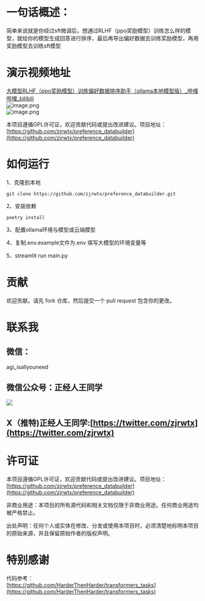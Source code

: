 <a name="25ef5371"></a>
# 一句话概述：

简单来说就是你经过sft微调后，想通过RLHF（ppo奖励模型）训练怎么样的模型，就给你的模型生成回答进行排序，最后再导出偏好数据去训练奖励模型，再用奖励模型去训练sft模型

<a name="778d2597"></a>
# 演示视频地址

[大模型RLHF（ppo奖励模型）训练偏好数据排序助手（ollama本地模型版）_哔哩哔哩_bilibili](https://www.bilibili.com/video/BV1P1421675z/?spm_id_from=333.999.0.0)<br />![image.png](https://cdn.nlark.com/yuque/0/2024/png/22859856/1714814701177-4ab729b7-81c7-4c72-a878-6ead50141c06.png#averageHue=%23efead7&clientId=u2224f8ff-e3ea-4&from=paste&height=539&id=uda14b597&originHeight=809&originWidth=1722&originalType=binary&ratio=1.5&rotation=0&showTitle=false&size=447245&status=done&style=none&taskId=ue2748e40-1357-46f6-b231-b253198bccc&title=&width=1148)<br />![image.png](https://cdn.nlark.com/yuque/0/2024/png/22859856/1714814858973-a448dee4-7bc6-46b3-af2b-955a26937dd2.png#averageHue=%23fee176&clientId=u2224f8ff-e3ea-4&from=paste&height=598&id=ua7fb792b&originHeight=897&originWidth=1908&originalType=binary&ratio=1.5&rotation=0&showTitle=false&size=493572&status=done&style=none&taskId=u540e463a-0125-4d89-9621-f915e3afd36&title=&width=1272)


本项目遵循GPL许可证，欢迎贡献代码或提出改进建议。项目地址：<br />[https://github.com/zjrwtx/preference_databuilder](https://github.com/zjrwtx/preference_databuilder)

<a name="0cfeb4d9"></a>
# 如何运行

1、克隆到本地

```git
git clone https://github.com/zjrwtx/preference_databuilder.git
```

2、安装依赖

```git
poetry install
```

3、配置ollama环境与模型或云端模型

4、复制.env.example文件为.env 填写大模型的环境变量等

5、streamlit run main.py

<a name="bb966aa6"></a>
# 贡献

欢迎贡献。请先 fork 仓库，然后提交一个 pull request 包含你的更改。

<a name="e40a454f"></a>
# 联系我

<a name="da671a4d"></a>
## 微信：

agi_isallyouneed

<a name="e8c53647"></a>
## 微信公众号：正经人王同学

![](https://cdn.nlark.com/yuque/0/2024/jpeg/22859856/1713801561819-9d19cb9a-1233-4295-ad90-56042bbabd3c.jpeg#averageHue=%23a2a1a0&clientId=u7b5f5d88-e731-4&from=paste&height=172&id=u329dbc86&originHeight=430&originWidth=430&originalType=binary&ratio=1.5&rotation=0&showTitle=false&size=40862&status=done&style=none&taskId=u7551bc0b-a19a-4ff7-8b6e-1c0d27b3ae1&title=&width=171.66668701171875#averageHue=%23a2a1a0&id=SjL3U&originHeight=430&originWidth=430&originalType=binary&ratio=1&rotation=0&showTitle=false&status=done&style=none&title=#averageHue=%23a2a1a0&id=dJonX&originHeight=430&originWidth=430&originalType=binary&ratio=1&rotation=0&showTitle=false&status=done&style=none&title=#averageHue=%23a2a1a0&id=Wxfkz&originHeight=430&originWidth=430&originalType=binary&ratio=1&rotation=0&showTitle=false&status=done&style=none&title=#averageHue=%23a2a1a0&id=FOaFI&originHeight=430&originWidth=430&originalType=binary&ratio=1&rotation=0&showTitle=false&status=done&style=none&title=)

<a name="58082d81"></a>
## X（推特)正经人王同学:[https://twitter.com/zjrwtx](https://twitter.com/zjrwtx)

<a name="20a28457"></a>
# 许可证

本项目遵循GPL许可证，欢迎贡献代码或提出改进建议。项目地址：[https://github.com/zjrwtx/preference_databuilder](https://github.com/zjrwtx/preference_databuilder)

非商业用途：本项目的所有源代码和相关文档仅限于非商业用途。任何商业用途均被严格禁止。

出处声明：任何个人或实体在修改、分发或使用本项目时，必须清楚地标明本项目的原始来源，并且保留原始作者的版权声明。

<a name="0e7685a8"></a>
# 特别感谢
代码参考：<br />[https://github.com/HarderThenHarder/transformers_tasks](https://github.com/HarderThenHarder/transformers_tasks)
